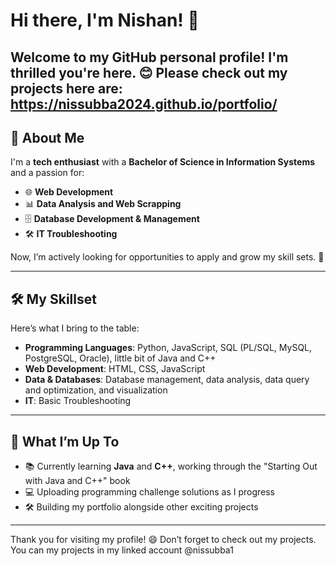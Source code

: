# Hi there, I'm Nishan! 👋

Welcome to my GitHub personal profile! I'm thrilled you're here. 😊
Please check out my projects here are: https://nissubba2024.github.io/portfolio/
---

## 🌟 About Me

I'm a **tech enthusiast** with a **Bachelor of Science in Information Systems** and a passion for:

- 🌐 **Web Development**
- 📊 **Data Analysis and Web Scrapping**
- 🗄️ **Database Development & Management**
- 🛠️ **IT Troubleshooting**

Now, I’m actively looking for opportunities to apply and grow my skill sets. 🚀

---

## 🛠️ My Skillset

Here’s what I bring to the table:

- **Programming Languages**: Python, JavaScript, SQL (PL/SQL, MySQL, PostgreSQL, Oracle), little bit of Java and C++
- **Web Development**: HTML, CSS, JavaScript
- **Data & Databases**: Database management, data analysis, data query and optimization, and visualization
- **IT**: Basic Troubleshooting

---

## 🌱 What I’m Up To

- 📚 Currently learning **Java** and **C++**, working through the "Starting Out with Java and C++" book
- 💻 Uploading programming challenge solutions as I progress
- 🛠️ Building my portfolio alongside other exciting projects

---

Thank you for visiting my profile! 😄 Don’t forget to check out my projects.
You can my projects in my linked account @nissubba1
